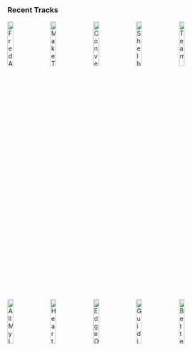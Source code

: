 ### Recent Tracks
[<img src='https://lastfm.freetls.fastly.net/i/u/300x300/634a9dcb49a5c3a6c0fdbf8b4abc4e24.png' width='16%' height='16%' alt='Fred Astaire'>](https://www.last.fm/music/jukebox%2bthe%2bghost/_/fred%2bastaire)&nbsp;&nbsp;&nbsp;&nbsp;[<img src='https://lastfm.freetls.fastly.net/i/u/300x300/f82b5bf3c51a659ed1f0e9f28a77af55.png' width='16%' height='16%' alt='Make This Go on Forever'>](https://www.last.fm/music/snow%2bpatrol/_/make%2bthis%2bgo%2bon%2bforever)&nbsp;&nbsp;&nbsp;&nbsp;[<img src='https://lastfm.freetls.fastly.net/i/u/300x300/5fdeccf83f3fdd718db94568a2512a08.png' width='16%' height='16%' alt='Conversations in the Dark'>](https://www.last.fm/music/john%2blegend/_/conversations%2bin%2bthe%2bdark)&nbsp;&nbsp;&nbsp;&nbsp;[<img src='https://lastfm.freetls.fastly.net/i/u/300x300/f70cb6204f7c48203661dc1aa6640228.png' width='16%' height='16%' alt='Shelby'>](https://www.last.fm/music/the%2bbrook%2b%2526%2bthe%2bbluff/_/shelby)&nbsp;&nbsp;&nbsp;&nbsp;[<img src='https://lastfm.freetls.fastly.net/i/u/300x300/bf9dabcbd7d199f68da2e6a16300d260.png' width='16%' height='16%' alt='Team'>](https://www.last.fm/music/lorde/_/team)&nbsp;&nbsp;&nbsp;&nbsp;<br>[<img src='https://lastfm.freetls.fastly.net/i/u/300x300/6da11da7490ff0d365d255d49c083375.png' width='16%' height='16%' alt='All My Life'>](https://www.last.fm/music/honors/_/all%2bmy%2blife)&nbsp;&nbsp;&nbsp;&nbsp;[<img src='https://lastfm.freetls.fastly.net/i/u/300x300/f15ea786bf974db5ba5237bd509e7389.png' width='16%' height='16%' alt='Heartbeats'>](https://www.last.fm/music/jos%25c3%25a9%2bgonz%25c3%25a1lez/_/heartbeats)&nbsp;&nbsp;&nbsp;&nbsp;[<img src='https://lastfm.freetls.fastly.net/i/u/300x300/fe68e8793c49a351c22cac4a2d8d8215.png' width='16%' height='16%' alt='Edge Of Town'>](https://www.last.fm/music/middle%2bkids/_/edge%2bof%2btown)&nbsp;&nbsp;&nbsp;&nbsp;[<img src='https://lastfm.freetls.fastly.net/i/u/300x300/6723cddb61323de7686b56172bfcd32d.png' width='16%' height='16%' alt='Guiding Light'>](https://www.last.fm/music/mumford%2b%2526%2bsons/_/guiding%2blight)&nbsp;&nbsp;&nbsp;&nbsp;[<img src='https://lastfm.freetls.fastly.net/i/u/300x300/96932aaf906641179052b5faa84292b6.png' width='16%' height='16%' alt='Better Life'>](https://www.last.fm/music/paper%2broute/_/better%2blife)&nbsp;&nbsp;&nbsp;&nbsp;<br>